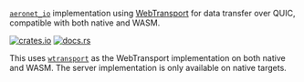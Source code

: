 [`aeronet_io`] implementation using [WebTransport] for data transfer over QUIC, compatible with both
native and WASM.

[![crates.io](https://img.shields.io/crates/v/aeronet_webtransport.svg)](https://crates.io/crates/aeronet_webtransport)
[![docs.rs](https://img.shields.io/docsrs/aeronet_webtransport)](https://docs.rs/aeronet_webtransport)

This uses [`wtransport`] as the WebTransport implementation on both native and WASM. The server
implementation is only available on native targets.

[`aeronet_io`]: https://docs.rs/aeronet_io
[WebTransport]: https://www.w3.org/TR/webtransport/
[`wtransport`]: https://docs.rs/wtransport
